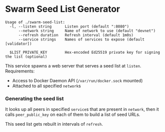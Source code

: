 # Swarm Seed List Generator

```
Usage of ./swarm-seed-list:
  -l, --listen string      Listen port (default ":8080")
      --network string     Name of network to use (default "devnet")
      --refresh duration   Refresh interval (default 1m0s)
      --service strings    Names of services to expose (default [validator])

  $LIST_PRIVATE_KEY        Hex-encoded Ed25519 private key for signing the list (optional)
```

This service spawns a web server that serves a seed list at `listen`.
Requirements:
 - Access to Docker Daemon API (`/var/run/docker.sock` mounted)
 - Attached to all specified `network`s

### Generating the seed list

It looks up all peers in specified `service`s that are present in `network`,
then it calls `peer_public_key` on each of them to build a list of seed URLs.

This seed list gets rebuilt in intervals of `refresh`.
